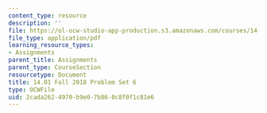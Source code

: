 ```yaml
---
content_type: resource
description: ''
file: https://ol-ocw-studio-app-production.s3.amazonaws.com/courses/14-01-principles-of-microeconomics-fall-2018/2cada2624970b9e07b860c8f0f1c81e6_MIT14_01F18_pset6.pdf
file_type: application/pdf
learning_resource_types:
- Assignments
parent_title: Assignments
parent_type: CourseSection
resourcetype: Document
title: 14.01 Fall 2018 Problem Set 6
type: OCWFile
uid: 2cada262-4970-b9e0-7b86-0c8f0f1c81e6
---
```

